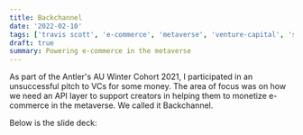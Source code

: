 ```yaml
---
title: Backchannel
date: '2022-02-10'
tags: ['travis scott', 'e-commerce', 'metaverse', 'venture-capital', 'startup']
draft: true
summary: Powering e-commerce in the metaverse
---
```


As part of the Antler's AU Winter Cohort 2021, I participated in an unsuccessful pitch to VCs for some money. The area of focus was on how we need an API layer to support creators in helping them to monetize e-commerce in the metaverse. We called it Backchannel.

Below is the slide deck:

<div className="flex flex-wrap -mx-2 overflow-hidden xl:-mx-2">
  <div className="my-1 px-2 w-full overflow-hidden xl:my-1 xl:px-2 xl:w-1/2">
    <Canvabackchannel/>
  </div>
</div>
